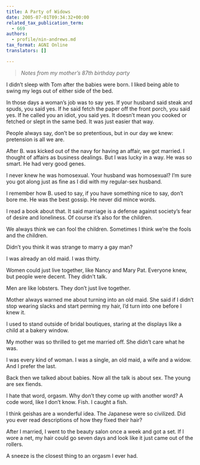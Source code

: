 ```yaml
---
title: A Party of Widows
date: 2005-07-01T09:34:32+00:00
related_tax_publication_term:
  - 669
authors:
  - profile/nin-andrews.md
tax_format: AGNI Online
translators: []

---
```

> _Notes from my mother’s 87th birthday party_

I didn’t sleep with Tom after the babies were born. I liked being able to swing my legs out of either side of the bed.

In those days a woman’s job was to say yes. If your husband said steak and spuds, you said yes. If he said fetch the paper off the front porch, you said yes. If he called you an idiot, you said yes. It doesn’t mean you cooked or fetched or slept in the same bed. It was just easier that way.

People always say, don’t be so pretentious, but in our day we knew: pretension is all we are.

After B. was kicked out of the navy for having an affair, we got married. I thought of affairs as business dealings. But I was lucky in a way. He was so smart. He had very good genes.

I never knew he was homosexual. Your husband was homosexual? I’m sure you got along just as fine as I did with my regular-sex husband.

I remember how B. used to say, if you have something nice to say, don’t bore me. He was the best gossip. He never did mince words.

I read a book about that. It said marriage is a defense against society’s fear of desire and loneliness. Of course it’s also for the children.

We always think we can fool the children. Sometimes I think we’re the fools and the children.

Didn’t you think it was strange to marry a gay man?

I was already an old maid. I was thirty.

Women could just live together, like Nancy and Mary Pat. Everyone knew, but people were decent. They didn’t talk.

Men are like lobsters. They don’t just live together.

Mother always warned me about turning into an old maid. She said if I didn’t stop wearing slacks and start perming my hair, I’d turn into one before I knew it.

I used to stand outside of bridal boutiques, staring at the displays like a child at a bakery window.

My mother was so thrilled to get me married off. She didn’t care what he was.

I was every kind of woman. I was a single, an old maid, a wife and a widow. And I prefer the last.

Back then we talked about babies. Now all the talk is about sex. The young are sex fiends.

I hate that word, orgasm. Why don’t they come up with another word? A code word, like I don’t know. Fish. I caught a fish.

I think geishas are a wonderful idea. The Japanese were so civilized. Did you ever read descriptions of how they fixed their hair?

After I married, I went to the beauty salon once a week and got a set. If I wore a net, my hair could go seven days and look like it just came out of the rollers.

A sneeze is the closest thing to an orgasm I ever had.